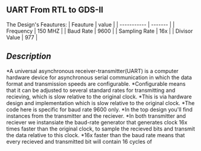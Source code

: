 UART From RTL to GDS-II
-----------------------
The Design's Feautures:
| Feauture       | value   |
| -----------    | ------- |
| Frequency      | 150 MHZ |
| Baud Rate      | 9600    |
| Sampling Rate  | 16x     |
|  Divisor Value | 977     |
  
**_Description_** 
  --------------
*A universal asynchronous receiver-transmitter(UART) is a computer hardware device for asynchronous serial communication in which the data format and transmission speeds are configurable.
*Configurable means that it can be adjusted to several standard rates for transmitting and recieving, which is slow relative to the original clock.
*This is via hardware design and implementation  which is slow relative to the original clock.
*The code here is specific for baud rate 9600 only.
*In the top design you'll find instances from the transmitter and the reciever.
*In both transmitter and reciever we instansiate the baud-rate generator that generates clock 16x times faster than the original clock, to sample the recieved bits and transmit the data relative to this clock.
*16x faster than the baud rate means that every recieved and transmitted bit will contain 16 cycles of 

